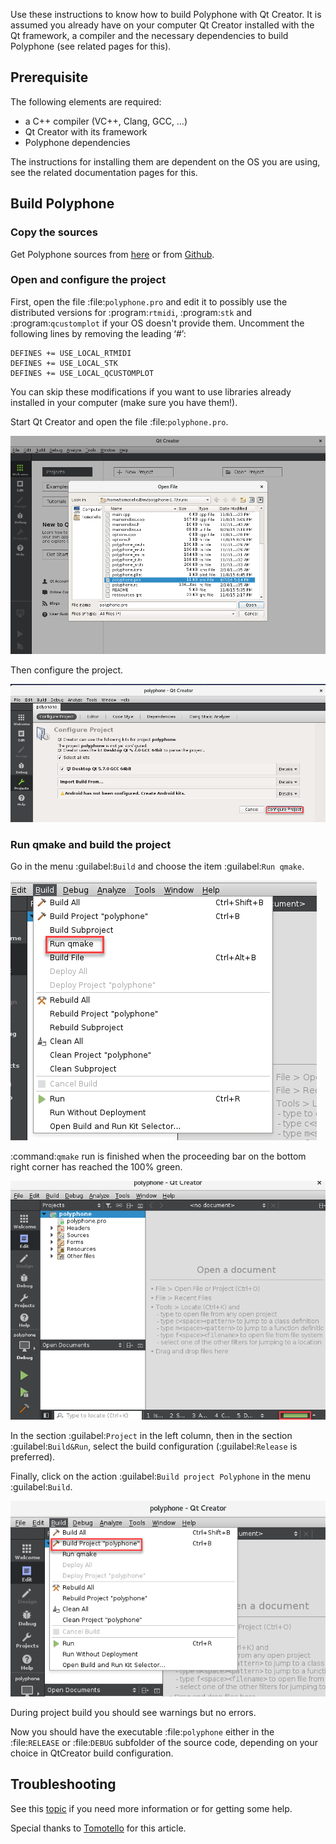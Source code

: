 Use these instructions to know how to build Polyphone with Qt Creator.
It is assumed you already have on your computer Qt Creator installed with the Qt framework, a compiler and the necessary dependencies to build Polyphone (see related pages for this).


## Prerequisite


The following elements are required:

* a C++ compiler (VC++, Clang, GCC, …)
* Qt Creator with its framework
* Polyphone dependencies

The instructions for installing them are dependent on the OS you are using, see the related documentation pages for this.


## Build Polyphone


### Copy the sources


Get Polyphone sources from <a href="https://www.polyphone-soundfonts.com/en/download" target="_blank">here</a> or from <a href="https://github.com/davy7125/polyphone" target="_blank">Github</a>.


### Open and configure the project


First, open the file :file:`polyphone.pro` and edit it to possibly use the distributed versions for :program:`rtmidi`, :program:`stk` and :program:`qcustomplot` if your OS doesn't provide them.
Uncomment the following lines by removing the leading ‘#’:

```
DEFINES += USE_LOCAL_RTMIDI
DEFINES += USE_LOCAL_STK
DEFINES += USE_LOCAL_QCUSTOMPLOT
```

You can skip these modifications if you want to use libraries already installed in your computer (make sure you have them!).

Start Qt Creator and open the file :file:`polyphone.pro`.


![Open Qt Creator](images/open-Qt-Creator.png "Open Qt Creator")


Then configure the project.

![Configure project](images/configure-project.png "Configure project")


### Run qmake and build the project


Go in the menu :guilabel:`Build` and choose the item :guilabel:`Run qmake`.


![Run qmake](images/run-qmake.png "Run qmake")


:command:`qmake` run is finished when the proceeding bar on the bottom right corner has reached the 100% green.


![qmake finished](images/qmake-finished.png "qmake finished")


In the section :guilabel:`Project` in the left column, then in the section :guilabel:`Build&Run`, select the build configuration (:guilabel:`Release` is preferred).

Finally, click on the action :guilabel:`Build project Polyphone` in the menu :guilabel:`Build`.


![Build project](images/build-project.png "Build project")


During project build you should see warnings but no errors.

Now you should have the executable :file:`polyphone` either in the :file:`RELEASE` or :file:`DEBUG` subfolder of the source code, depending on your choice in QtCreator build configuration.


## Troubleshooting


See this [topic](https://www.polyphone-soundfonts.com/en/forum/polyphone/support-bug-reports) if you need more information or for getting some help.


<p class="endpage">Special thanks to <a href="https://www.polyphone-soundfonts.com/en/profile/820-tomotello">Tomotello</a> for this article.</p>